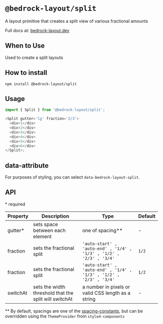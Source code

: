 # `@bedrock-layout/split`

A layout primitive that creates a split view of various fractional amounts

Full docs at: [bedrock-layout.dev](https://bedrock-layout.dev/)

## When to Use

Used to create a split layouts

## How to install

`npm install @bedrock-layout/split`

## Usage

```javascript
import { Split } from '@bedrock-layout/split';

<Split gutter='lg' fraction='2/3'>
  <div>1</div>
  <div>2</div>
  <div>3</div>
  <div>4</div>
  <div>5</div>
  <div>6</div>
</Split>;
```

## data-attribute

For purposes of styling, you can select `data-bedrock-layout-split`.

## API

\* required

| Property | Description                                           | Type                                                                | Default |
| -------- | ----------------------------------------------------- | ------------------------------------------------------------------- | ------- |
| gutter\* | sets space between each element                       | one of spacing\*\*                                                  | -       |
| fraction | sets the fractional split                             | `'auto-start' , 'auto-end' , '1/4' , '1/3' , '1/2' , '2/3' , '3/4'` | `1/2`   |
| fraction | sets the fractional split                             | `'auto-start' , 'auto-end' , '1/4' , '1/3' , '1/2' , '2/3' , '3/4'` | `1/2`   |
| switchAt | sets the width threshold that the split will switchAt | a number in pixels or valid CSS length as a string                  | -       |

\*\* By default, spacings are one of the [spacing-constants](https://github.com/Bedrock-Layouts/Bedrock/tree/main/packages/spacing-constants), but can be overridden using the `ThemeProvider` from `styled-components`
